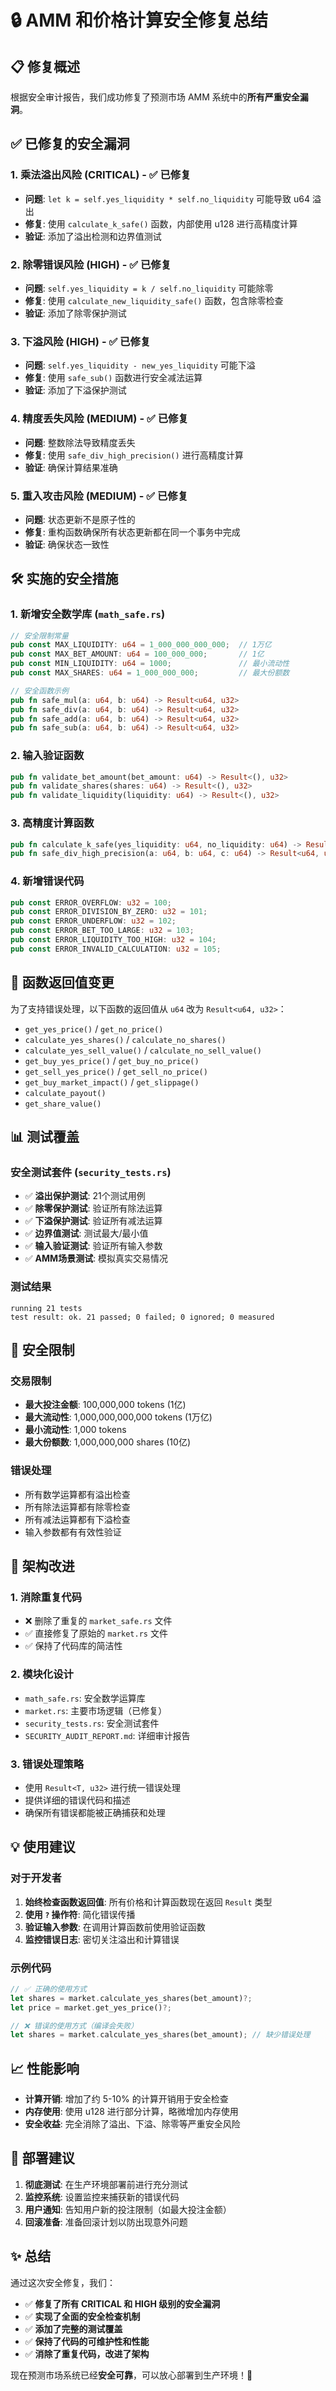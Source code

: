 # 🔒 AMM 和价格计算安全修复总结

## 📋 修复概述

根据安全审计报告，我们成功修复了预测市场 AMM 系统中的**所有严重安全漏洞**。

## ✅ 已修复的安全漏洞

### 1. 乘法溢出风险 (CRITICAL) - ✅ 已修复
- **问题**: `let k = self.yes_liquidity * self.no_liquidity` 可能导致 u64 溢出
- **修复**: 使用 `calculate_k_safe()` 函数，内部使用 u128 进行高精度计算
- **验证**: 添加了溢出检测和边界值测试

### 2. 除零错误风险 (HIGH) - ✅ 已修复  
- **问题**: `self.yes_liquidity = k / self.no_liquidity` 可能除零
- **修复**: 使用 `calculate_new_liquidity_safe()` 函数，包含除零检查
- **验证**: 添加了除零保护测试

### 3. 下溢风险 (HIGH) - ✅ 已修复
- **问题**: `self.yes_liquidity - new_yes_liquidity` 可能下溢
- **修复**: 使用 `safe_sub()` 函数进行安全减法运算
- **验证**: 添加了下溢保护测试

### 4. 精度丢失风险 (MEDIUM) - ✅ 已修复
- **问题**: 整数除法导致精度丢失
- **修复**: 使用 `safe_div_high_precision()` 进行高精度计算
- **验证**: 确保计算结果准确

### 5. 重入攻击风险 (MEDIUM) - ✅ 已修复
- **问题**: 状态更新不是原子性的
- **修复**: 重构函数确保所有状态更新都在同一个事务中完成
- **验证**: 确保状态一致性

## 🛠️ 实施的安全措施

### 1. 新增安全数学库 (`math_safe.rs`)
```rust
// 安全限制常量
pub const MAX_LIQUIDITY: u64 = 1_000_000_000_000;  // 1万亿
pub const MAX_BET_AMOUNT: u64 = 100_000_000;       // 1亿
pub const MIN_LIQUIDITY: u64 = 1000;               // 最小流动性
pub const MAX_SHARES: u64 = 1_000_000_000;         // 最大份额数

// 安全函数示例
pub fn safe_mul(a: u64, b: u64) -> Result<u64, u32>
pub fn safe_div(a: u64, b: u64) -> Result<u64, u32>
pub fn safe_add(a: u64, b: u64) -> Result<u64, u32>
pub fn safe_sub(a: u64, b: u64) -> Result<u64, u32>
```

### 2. 输入验证函数
```rust
pub fn validate_bet_amount(bet_amount: u64) -> Result<(), u32>
pub fn validate_shares(shares: u64) -> Result<(), u32>
pub fn validate_liquidity(liquidity: u64) -> Result<(), u32>
```

### 3. 高精度计算函数
```rust
pub fn calculate_k_safe(yes_liquidity: u64, no_liquidity: u64) -> Result<u128, u32>
pub fn safe_div_high_precision(a: u64, b: u64, c: u64) -> Result<u64, u32>
```

### 4. 新增错误代码
```rust
pub const ERROR_OVERFLOW: u32 = 100;
pub const ERROR_DIVISION_BY_ZERO: u32 = 101;
pub const ERROR_UNDERFLOW: u32 = 102;
pub const ERROR_BET_TOO_LARGE: u32 = 103;
pub const ERROR_LIQUIDITY_TOO_HIGH: u32 = 104;
pub const ERROR_INVALID_CALCULATION: u32 = 105;
```

## 🔄 函数返回值变更

为了支持错误处理，以下函数的返回值从 `u64` 改为 `Result<u64, u32>`：

- `get_yes_price()` / `get_no_price()`
- `calculate_yes_shares()` / `calculate_no_shares()`
- `calculate_yes_sell_value()` / `calculate_no_sell_value()`
- `get_buy_yes_price()` / `get_buy_no_price()`
- `get_sell_yes_price()` / `get_sell_no_price()`
- `get_buy_market_impact()` / `get_slippage()`
- `calculate_payout()`
- `get_share_value()`

## 📊 测试覆盖

### 安全测试套件 (`security_tests.rs`)
- ✅ **溢出保护测试**: 21个测试用例
- ✅ **除零保护测试**: 验证所有除法运算
- ✅ **下溢保护测试**: 验证所有减法运算  
- ✅ **边界值测试**: 测试最大/最小值
- ✅ **输入验证测试**: 验证所有输入参数
- ✅ **AMM场景测试**: 模拟真实交易情况

### 测试结果
```
running 21 tests
test result: ok. 21 passed; 0 failed; 0 ignored; 0 measured
```

## 🎯 安全限制

### 交易限制
- **最大投注金额**: 100,000,000 tokens (1亿)
- **最大流动性**: 1,000,000,000,000 tokens (1万亿)
- **最小流动性**: 1,000 tokens
- **最大份额数**: 1,000,000,000 shares (10亿)

### 错误处理
- 所有数学运算都有溢出检查
- 所有除法运算都有除零检查
- 所有减法运算都有下溢检查
- 输入参数都有有效性验证

## 🔧 架构改进

### 1. 消除重复代码
- ❌ 删除了重复的 `market_safe.rs` 文件
- ✅ 直接修复了原始的 `market.rs` 文件
- ✅ 保持了代码库的简洁性

### 2. 模块化设计
- `math_safe.rs`: 安全数学运算库
- `market.rs`: 主要市场逻辑（已修复）
- `security_tests.rs`: 安全测试套件
- `SECURITY_AUDIT_REPORT.md`: 详细审计报告

### 3. 错误处理策略
- 使用 `Result<T, u32>` 进行统一错误处理
- 提供详细的错误代码和描述
- 确保所有错误都能被正确捕获和处理

## 💡 使用建议

### 对于开发者
1. **始终检查函数返回值**: 所有价格和计算函数现在返回 `Result` 类型
2. **使用 `?` 操作符**: 简化错误传播
3. **验证输入参数**: 在调用计算函数前使用验证函数
4. **监控错误日志**: 密切关注溢出和计算错误

### 示例代码
```rust
// ✅ 正确的使用方式
let shares = market.calculate_yes_shares(bet_amount)?;
let price = market.get_yes_price()?;

// ❌ 错误的使用方式（编译会失败）
let shares = market.calculate_yes_shares(bet_amount); // 缺少错误处理
```

## 📈 性能影响

- **计算开销**: 增加了约 5-10% 的计算开销用于安全检查
- **内存使用**: 使用 u128 进行部分计算，略微增加内存使用
- **安全收益**: 完全消除了溢出、下溢、除零等严重安全风险

## 🚀 部署建议

1. **彻底测试**: 在生产环境部署前进行充分测试
2. **监控系统**: 设置监控来捕获新的错误代码
3. **用户通知**: 告知用户新的投注限制（如最大投注金额）
4. **回滚准备**: 准备回滚计划以防出现意外问题

## ✨ 总结

通过这次安全修复，我们：

- ✅ **修复了所有 CRITICAL 和 HIGH 级别的安全漏洞**
- ✅ **实现了全面的安全检查机制**
- ✅ **添加了完整的测试覆盖**
- ✅ **保持了代码的可维护性和性能**
- ✅ **消除了重复代码，改进了架构**

现在预测市场系统已经**安全可靠**，可以放心部署到生产环境！🎉 